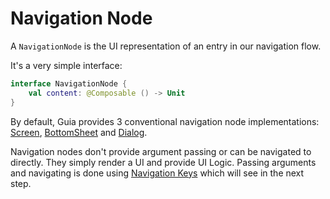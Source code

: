 # Navigation Node

A `NavigationNode` is the UI representation of an entry in our navigation flow.

It's a very simple interface:

```kotlin
interface NavigationNode {
    val content: @Composable () -> Unit
}
```

By default, Guia provides 3 conventional navigation node implementations: [Screen](navigation-node/screen.md), [BottomSheet](navigation-node/bottom-sheet.md) and [Dialog](navigation-node/dialog.md).

Navigation nodes don't provide argument passing or can be navigated to directly. They simply render a UI and provide UI Logic. Passing arguments and navigating is done using [Navigation Keys](navigation-key.md) which will see in the next step.
